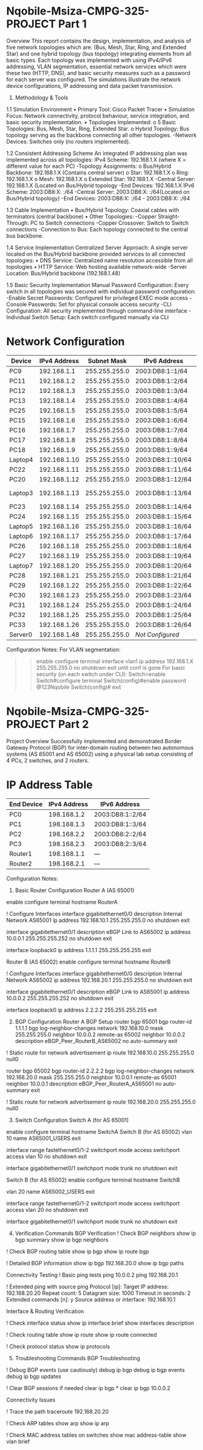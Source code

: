 # Nqobile-Msiza-CMPG-325-PROJECT Part 1

Overview
This report contains the design, implementation, and analysis of five network topologies which are: (Bus, Mesh, Star, Ring, and Extended Star) and one hybrid topology (bus topology) integrating elements from all basic types. Each topology was implemented with using IPv4/IPv6 addressing, VLAN segmentation, essential network services which were these two (HTTP, DNS), and basic security measures such as a password for each server was configured. The simulations illustrate the network device configurations, IP addressing and data packet transmission.

1. Methodology & Tools
   
1.1 Simulation Environment
•	Primary Tool: Cisco Packet Tracer
•	Simulation Focus: Network connectivity, protocol behaviour, service integration, and basic security implementation.
•	Topologies Implemented:
o	5 Basic Topologies: Bus, Mesh, Star, Ring, Extended Star.
o	Hybrid Topology: Bus topology serving as the backbone connecting all other topologies.
-Network Devices: Switches only (no routers implemented).

1.2 Consistent Addressing Scheme
An integrated IP addressing plan was implemented across all topologies:
IPv4 Scheme: 192.168.1.X (where X = different value for each PC)
-Topology Assignments:
o	Bus/Hybrid Backbone: 192.168.1.X (Contains central server)
o	Star: 192.168.1.X
o	Ring: 192.168.1.X
o	Mesh: 192.168.1.X
o	Extended Star: 192.168.1.X
-Central Server: 192.168.1.X (Located on Bus/Hybrid topology
-End Devices: 192.168.1.X
     IPv6 Scheme: 2003:DB8:X: :/64
-Central Server: 2003:DB8:X: :/64(Located on Bus/Hybrid topology)
-End Devices: 2003:DB8:X: :/64 - 2003:DB8:X: :/64

1.3 Cable Implementation
•	Bus/Hybrid Topology: Coaxial cables with terminators (central backbone)
•	Other Topologies:
-Copper Straight-Through: PC to Switch connections
-Copper Crossover: Switch to Switch connections
-Connection to Bus: Each topology connected to the central bus backbone.

1.4 Service Implementation
Centralized Server Approach: A single server located on the Bus/Hybrid backbone provided services to all connected topologies:
•	DNS Service: Centralized name resolution accessible from all topologies
•	HTTP Service: Web hosting available network-wide
     -Server Location: Bus/Hybrid backbone (192.168.1.48)

1.5 Basic Security Implementation
Manual Password Configuration: Every switch in all topologies was secured with individual password configuration:
-Enable Secret Passwords: Configured for privileged EXEC mode access
-Console Passwords: Set for physical console access security
-CLI Configuration: All security implemented through command-line interface
-Individual Switch Setup: Each switch configured manually via CLI



# Network Configuration

| **Device** | **IPv4 Address** | **Subnet Mask** | **IPv6 Address** | **Gateway** |
|-------------|------------------|------------------|------------------|-------------|
| PC9        | 192.168.1.1      | 255.255.255.0    | 2003:DB8:1::1/64  | 192.168.1.254 |
| PC11       | 192.168.1.2      | 255.255.255.0    | 2003:DB8:1::2/64  | 192.168.1.254 |
| PC12       | 192.168.1.3      | 255.255.255.0    | 2003:DB8:1::3/64  | 192.168.1.254 |
| PC13       | 192.168.1.4      | 255.255.255.0    | 2003:DB8:1::4/64  | 192.168.1.254 |
| PC25       | 192.168.1.5      | 255.255.255.0    | 2003:DB8:1::5/64  | 192.168.1.254 |
| PC15       | 192.168.1.6      | 255.255.255.0    | 2003:DB8:1::6/64  | 192.168.1.254 |
| PC16       | 192.168.1.7      | 255.255.255.0    | 2003:DB8:1::7/64  | 192.168.1.254 |
| PC17       | 192.168.1.8      | 255.255.255.0    | 2003:DB8:1::8/64  | 192.168.1.254 |
| PC18       | 192.168.1.9      | 255.255.255.0    | 2003:DB8:1::9/64  | 192.168.1.254 |
| Laptop4    | 192.168.1.10     | 255.255.255.0    | 2003:DB8:1::10/64 | 192.168.1.254 |
| PC22       | 192.168.1.11     | 255.255.255.0    | 2003:DB8:1::11/64 | 192.168.1.254 |
| PC20       | 192.168.1.12     | 255.255.255.0    | 2003:DB8:1::12/64 | 192.168.1.254 |
| Laptop3    | 192.168.1.13     | 255.255.255.0    | 2003:DB8:1::13/64 | 192.168.1.254 *(ORGAN)* |
| PC23       | 192.168.1.14     | 255.255.255.0    | 2003:DB8:1::14/64 | 192.168.1.254 |
| PC24       | 192.168.1.15     | 255.255.255.0    | 2003:DB8:1::15/64 | 192.168.1.254 |
| Laptop5    | 192.168.1.16     | 255.255.255.0    | 2003:DB8:1::16/64 | 192.168.1.254 |
| Laptop6    | 192.168.1.17     | 255.255.255.0    | 2003:DB8:1::17/64 | 192.168.1.254 |
| PC26       | 192.168.1.18     | 255.255.255.0    | 2003:DB8:1::18/64 | 192.168.1.254 |
| PC27       | 192.168.1.19     | 255.255.255.0    | 2003:DB8:1::19/64 | 192.168.1.254 |
| Laptop7    | 192.168.1.20     | 255.255.255.0    | 2003:DB8:1::20/64 | 192.168.1.254 |
| PC28       | 192.168.1.21     | 255.255.255.0    | 2003:DB8:1::21/64 | 192.168.1.254 |
| PC29       | 192.168.1.22     | 255.255.255.0    | 2003:DB8:1::22/64 | 192.168.1.254 |
| PC30       | 192.168.1.23     | 255.255.255.0    | 2003:DB8:1::23/64 | 192.168.1.254 |
| PC31       | 192.168.1.24     | 255.255.255.0    | 2003:DB8:1::24/64 | 192.168.1.254 |
| PC32       | 192.168.1.25     | 255.255.255.0    | 2003:DB8:1::25/64 | 192.168.1.254 |
| PC33       | 192.168.1.26     | 255.255.255.0    | 2003:DB8:1::26/64 | 192.168.1.254 |
| Server0    | 192.168.1.48     | 255.255.255.0    | *Not Configured*  | 192.168.1.254 |

Configuration Notes:
For VLAN segmentation:
>>enable
>>configure terminal
>>interface vlan1
>>ip address 192.168.1.X 255.255.255.0
>>no shutdown
>>exit until conf is gone
For basic security (on each switch under CLI):
Switch>enable
Switch#configure terminal
Switch(config)#enable password @123Nqobile
Switch(config)# exit

# Nqobile-Msiza-CMPG-325-PROJECT Part 2

Project Overview
Successfully implemented and demonstrated Border Gateway Protocol (BGP) for inter-domain routing between two autonomous systems (AS 65001 and AS 65002) using a physical lab setup consisting of 4 PCs, 2 switches, and 2 routers.

# IP Address Table

| **End Device** | **IPv4 Address** | **IPv6 Address** |
|-----------------|------------------|------------------|
| PC0 | 198.168.1.2 | 2003:DB8:1::2/64 |
| PC1 | 198.168.1.3 | 2003:DB8:1::3/64 |
| PC2 | 198.168.2.2 | 2003:DB8:2::2/64 |
| PC3 | 198.168.2.3 | 2003:DB8:2::3/64 |
| Router1 | 198.168.1.1 | — |
| Router2 | 198.168.2.1 | — |

Configuration Notes:

1. Basic Router Configuration
Router A (AS 65001)

enable
configure terminal
hostname RouterA

! Configure Interfaces
interface gigabitethernet0/0
 description Internal Network AS65001
 ip address 192.168.10.1 255.255.255.0
 no shutdown
 exit

interface gigabitethernet0/1
 description eBGP Link to AS65002
 ip address 10.0.0.1 255.255.255.252
 no shutdown
 exit

interface loopback0
 ip address 1.1.1.1 255.255.255.255
 exit
 
 Router B (AS 65002)
 enable
configure terminal
hostname RouterB

! Configure Interfaces
interface gigabitethernet0/0
 description Internal Network AS65002
 ip address 192.168.20.1 255.255.255.0
 no shutdown
 exit

interface gigabitethernet0/1
 description eBGP Link to AS65001
 ip address 10.0.0.2 255.255.255.252
 no shutdown
 exit

interface loopback0
 ip address 2.2.2.2 255.255.255.255
 exit

 2. BGP Configuration
Router A BGP Setup
router bgp 65001
 bgp router-id 1.1.1.1
 bgp log-neighbor-changes
 network 192.168.10.0 mask 255.255.255.0
 neighbor 10.0.0.2 remote-as 65002
 neighbor 10.0.0.2 description eBGP_Peer_RouterB_AS65002
 no auto-summary
 exit

! Static route for network advertisement
ip route 192.168.10.0 255.255.255.0 null0

router bgp 65002
 bgp router-id 2.2.2.2
 bgp log-neighbor-changes
 network 192.168.20.0 mask 255.255.255.0
 neighbor 10.0.0.1 remote-as 65001
 neighbor 10.0.0.1 description eBGP_Peer_RouterA_AS65001
 no auto-summary
 exit

! Static route for network advertisement
ip route 192.168.20.0 255.255.255.0 null0

3. Switch Configuration
Switch A (for AS 65001)

enable
configure terminal
hostname SwitchA
Switch B (for AS 65002)
vlan 10
 name AS65001_USERS
 exit

interface range fastethernet0/1-2
 switchport mode access
 switchport access vlan 10
 no shutdown
 exit

interface gigabitethernet0/1
 switchport mode trunk
 no shutdown
 exit

 Switch B (for AS 65002)
enable
configure terminal
hostname SwitchB

vlan 20
 name AS65002_USERS
 exit

interface range fastethernet0/1-2
 switchport mode access
 switchport access vlan 20
 no shutdown
 exit

interface gigabitethernet0/1
 switchport mode trunk
 no shutdown
 exit

 4. Verification Commands
BGP Verification
! Check BGP neighbors
show ip bgp summary
show ip bgp neighbors

! Check BGP routing table
show ip bgp
show ip route bgp

! Detailed BGP information
show ip bgp 192.168.20.0
show ip bgp paths

Connectivity Testing
! Basic ping tests
ping 10.0.0.2
ping 192.168.20.1

! Extended ping with source
ping
Protocol [ip]:
Target IP address: 192.168.20.20
Repeat count: 5
Datagram size: 1000
Timeout in seconds: 2
Extended commands [n]: y
Source address or interface: 192.168.10.1

Interface & Routing Verification

! Check interface status
show ip interface brief
show interfaces description

! Check routing table
show ip route
show ip route connected

! Check protocol status
show ip protocols

5. Troubleshooting Commands
BGP Troubleshooting

! Debug BGP events (use cautiously)
debug ip bgp
debug ip bgp events
debug ip bgp updates

! Clear BGP sessions if needed
clear ip bgp *
clear ip bgp 10.0.0.2

Connectivity Issues

! Trace the path
traceroute 192.168.20.20

! Check ARP tables
show arp
show ip arp

! Check MAC address tables on switches
show mac address-table
show vlan brief
 
